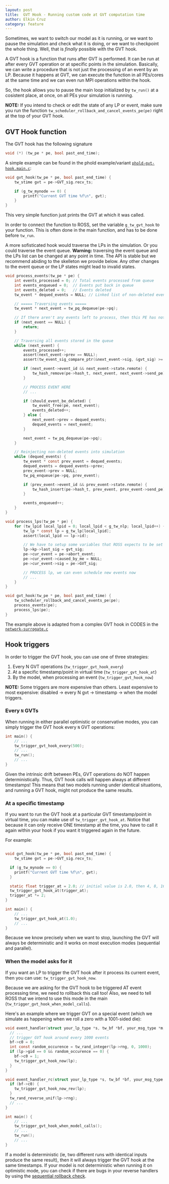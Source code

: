 ```yaml
---
layout: post
title:  GVT Hook - Running custom code at GVT computation time
author: Elkin Cruz
category: feature
---
```


Sometimes, we want to switch our model as it is running, or we want to pause the simulation and check what it is doing, or we want to checkpoint the whole thing. Well, that is _finally_ possible with the GVT hook.

A GVT hook is a function that runs after GVT is performed. It can be run at after every GVT operation or at specific points in the simulation. Basically, we can write a procedure that is not just the processing of an event by an LP. Because it happens at GVT, we can execute the function in all PEs/cores at the same time and we can even run MPI operations within the hook.

So, the hook allows you to pause the main loop initialized by `tw_run()` at a cosistent place, at once, on all PEs your simulation is running.

**NOTE:** If you intend to check or edit the state of any LP or event, make sure you run the function `tw_scheduler_rollback_and_cancel_events_pe(pe)` right at the top of your GVT hook.

## GVT Hook function

The GVT hook has the following signature

```c
void (*) (tw_pe * pe, bool past_end_time);
```

A simple example can be found in the phold example/variant [`phold-gvt-hook.main.c`](https://github.com/ROSS-org/ROSS/blob/f9901df494e8e0520fc22ed774370c1efdbdf204/models/phold/phold-gvt-hook.main.c):

```c
void gvt_hook(tw_pe * pe, bool past_end_time) {
    tw_stime gvt = pe->GVT_sig.recv_ts;

    if (g_tw_mynode == 0) {
        printf("Current GVT time %f\n", gvt);
    }
}
```

This very simple function just prints the GVT at which it was called.

In order to connect the function to ROSS, set the variable `g_tw_gvt_hook` to your function. This is often done in the main function, and has to be done before `tw_run`.

A more sofisticated hook would traverse the LPs in the simulation. Or you could traverse the event queue. **Warning:** traversing the event queue and the LPs list can be changed at any point in time. The API is stable but we recommend abiding to the skelleton we provide below. Any other changes to the event queue or the LP states might lead to invalid states.

```c
void process_events(tw_pe * pe) {
    int events_processed = 0; // Total events processed from queue
    int events_enqueued = 0;  // Events put back in queue
    int events_deleted = 0;   // Events deleted
    tw_event * dequed_events = NULL; // Linked list of non-deleted events, to be placed back in the queue

    // ===== Traversing events =====
    tw_event * next_event = tw_pq_dequeue(pe->pq);

    // If there aren't any events left to process, then this PE has nothing to do
    if (next_event == NULL) {
        return;
    }

    // Traversing all events stored in the queue
    while (next_event) {
        events_processed++;
        assert(next_event->prev == NULL);
        assert(tw_event_sig_compare_ptr(&next_event->sig, &gvt_sig) >= 0);

        if (next_event->event_id && next_event->state.remote) {
            tw_hash_remove(pe->hash_t, next_event, next_event->send_pe);
        }

        // PROCESS EVENT HERE
        // ...

        if (should_event_be_deleted) {
            tw_event_free(pe, next_event);
            events_deleted++;
        } else {
            next_event->prev = dequed_events;
            dequed_events = next_event;
        }

        next_event = tw_pq_dequeue(pe->pq);
    }

    // Reinjecting non-deleted events into simulation
    while (dequed_events) {
        tw_event * const prev_event = dequed_events;
        dequed_events = dequed_events->prev;
        prev_event->prev = NULL;
        tw_pq_enqueue(pe->pq, prev_event);

        if (prev_event->event_id && prev_event->state.remote) {
            tw_hash_insert(pe->hash_t, prev_event, prev_event->send_pe);
        }

        events_enqueued++;
    }
}

void process_lps(tw_pe * pe) {
    for (tw_lpid local_lpid = 0; local_lpid < g_tw_nlp; local_lpid++) {
        tw_lp * const lp = g_tw_lp[local_lpid];
        assert(local_lpid == lp->id);

        // We have to setup some variables that ROSS expects to be set appropiately in order to schedule new events. These changes might be voided by future versions of ROSS
        lp->kp->last_sig = gvt_sig;
        pe->cur_event = pe->abort_event;
        pe->cur_event->caused_by_me = NULL;
        pe->cur_event->sig = pe->GVT_sig;

        // PROCESS lp, we can even schedule new events now
        // ...
    }
}

void gvt_hook(tw_pe * pe, bool past_end_time) {
    tw_scheduler_rollback_and_cancel_events_pe(pe);
    process_events(pe);
    process_lps(pe);
}
```

The example above is adapted from a complex GVT hook in CODES in the [`network-surrogate.c`](https://github.com/codes-org/codes/blob/3d2b726b0574e1193ab6013569d6ecdefc417f24/src/surrogate/network-surrogate.c)

## Hook triggers

In order to trigger the GVT hook, you can use one of three strategies:

1. Every N GVT operations (`tw_trigger_gvt_hook_every`)
2. At a specific timestamp/point in virtual time (`tw_trigger_gvt_hook_at`)
3. By the model, when processing an event (`tw_trigger_gvt_hook_now`)

**NOTE:** Some triggers are more expensive than others. Least expensive to most expensive: disabled -> every N gvt -> timestamp -> when the model triggers.

### Every `N` GVTs

When running in either parallel optimistic or conservative modes, you can simply trigger the GVT hook every `N` GVT operations:

```c
int main() {
    // ...
    tw_trigger_gvt_hook_every(500);
    // ...
    tw_run();
    // ...
}
```

Given the intrinsic drift between PEs, GVT operations do NOT happen deterministically. Thus, GVT hook calls will happen always at different timestamps! This means that two models running under identical situations, and running a GVT hook, might not produce the same results.

### At a specific timestamp

If you want to run the GVT hook at a particular GVT timestamp/point in virtual time, you can make use of `tw_trigger_gvt_hook_at`. Notice that because it can only receive ONE timestamp at the time, you have to call it again within your hook if you want it triggered again in the future.

For example:

```c

void gvt_hook(tw_pe * pe, bool past_end_time) {
    tw_stime gvt = pe->GVT_sig.recv_ts;

  if (g_tw_mynode == 0) {
    printf("Current GVT time %f\n", gvt);
  }

  static float trigger_at = 2.0; // initial value is 2.0, then 4, 8, 16, ...
  tw_trigger_gvt_hook_at(trigger_at);
  trigger_at *= 2;
}

int main() {
    // ...
    tw_trigger_gvt_hook_at(1.0);
    // ...
}
```

Because we know precisely when we want to stop, launching the GVT will always be deterministic and it works on most execution modes (sequential and parallel).

### When the model asks for it

If you want an LP to trigger the GVT hook after it process its current event, then you can use: `tw_trigger_gvt_hook_now`.

Because we are asking for the GVT hook to be triggered AT event processing time, we need to rollback this call too! Also, we need to tell ROSS that we intend to use this mode in the main (`tw_trigger_gvt_hook_when_model_calls`).

Here's an example where we trigger GVT on a special event (which we simulate as happening when we roll a zero with a 1001-sided die):

```c
void event_handler(struct your_lp_type *s, tw_bf *bf, your_msg_type *m, tw_lp *lp) {
  // ...
  // trigger GVT hook around every 1000 events
  bf->c0 = 0;
  int const random_occurence = tw_rand_integer(lp->rng, 0, 1000);
  if (lp->gid == 0 && random_occurence == 0) {
    bf->c0 = 1;
    tw_trigger_gvt_hook_now(lp);
  }
}

void event_handler_rc(struct your_lp_type *s, tw_bf *bf, your_msg_type *m, tw_lp *lp) {
  if (bf->c0) {
    tw_trigger_gvt_hook_now_rev(lp);
  }
  tw_rand_reverse_unif(lp->rng);
  // ...
}

int main() {
    // ...
    tw_trigger_gvt_hook_when_model_calls();
    // ...
    tw_run();
    // ...
}
```

If a model is deterministic (ie, two different runs with identical inputs produce the same result), then it will always trigger the GVT hook at the same timestamps. If your model is not deterministic when running it on optimistic mode, you can check if there are bugs in your reverse handlers by using the [sequential rollback check](/feature/checking-reverse-handler.html).

